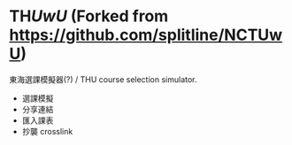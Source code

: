# TH*UwU* (Forked from https://github.com/splitline/NCTUwU)
東海選課模擬器(?) / THU course selection simulator.

- 選課模擬
- 分享連結
- 匯入課表
- 抄襲 crosslink
